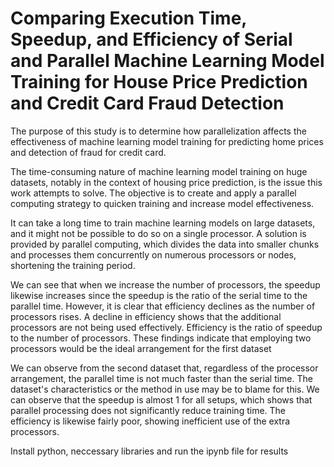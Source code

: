 # Comparing Execution Time, Speedup, and Efficiency of Serial and Parallel Machine Learning Model Training for House Price Prediction and Credit Card Fraud Detection

The purpose of this study is to determine how parallelization affects the effectiveness of machine learning model training for predicting home prices and detection of fraud for credit card.

The time-consuming nature of machine learning model training on huge datasets, notably in the context of housing price prediction, is the issue this work attempts to solve. The objective is to create and apply a parallel computing strategy to quicken training and increase model effectiveness.

It can take a long time to train machine learning models on large datasets, and it might not be possible to do so on a single processor. A solution is provided by parallel computing, which divides the data into smaller chunks and processes them concurrently on numerous processors or nodes, shortening the training period.

We can see that when we increase the number of processors, the speedup likewise increases since the speedup is the ratio of the serial time to the parallel time. However, it is clear that efficiency declines as the number of processors rises. A decline in efficiency shows that the additional processors are not being used effectively. Efficiency is the ratio of speedup to the number of processors. These findings indicate that employing two processors would be the ideal arrangement for the first dataset

We can observe from the second dataset that, regardless of the processor arrangement, the parallel time is not much faster than the serial time. The dataset's characteristics or the method in use may be to blame for this. We can observe that the speedup is almost 1 for all setups, which shows that parallel processing does not significantly reduce training time. The efficiency is likewise fairly poor, showing inefficient use of the extra processors.

Install python, neccessary libraries and run the ipynb file for results

 
